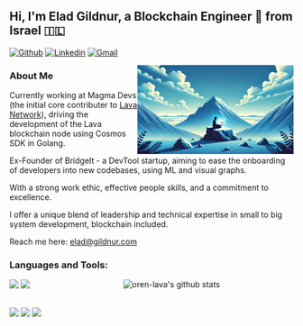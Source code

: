 <!-- Your title -->
## Hi, I'm Elad Gildnur, a Blockchain Engineer 🚀 from Israel 🇮🇱

<!-- Your badges
You can use the website to generate badges: https://shields.io/
-->

[![Github](https://img.shields.io/badge/-Github-000?style=flat&logo=Github&logoColor=white)](https://github.com/shleikes)
[![Linkedin](https://img.shields.io/badge/-LinkedIn-blue?style=flat&logo=Linkedin&logoColor=white)](https://linkedin.com/in/elad-gildnur)
[![Gmail](https://img.shields.io/badge/-Gmail-c14438?style=flat&logo=Gmail&logoColor=white)](mailto:elad@gildnur.com)

<!-- Any image aligned to the right. Beware the width -->

<img width="55%" align="right" alt="Github" src="https://raw.githubusercontent.com/shleikes/shleikes/master/github_photo.jpeg" />

<!-- Talking about you -->
### About Me

Currently working at Magma Devs (the initial core contributer to [Lava Network](https://www.lavanet.xyz/)), driving the development of the Lava blockchain node using Cosmos SDK in Golang.

Ex-Founder of BridgeIt - a DevTool startup, aiming to ease the onboarding of developers into new codebases, using ML and visual graphs. 

With a strong work ethic, effective people skills, and a commitment to excellence.

I offer a unique blend of leadership and technical expertise in small to big system development, blockchain included.

Reach me here: elad@gildnur.com

### Languages and Tools:

<!-- Your github readme stats
You can use this api: https://github.com/anuraghazra/github-readme-stats
-->
<p>
  <a href="https://github.com/lavanet/lava">
    <img width="60%" align="right" alt="oren-lava's github stats" src="https://github-readme-stats.vercel.app/api?username=shleikes&show_icons=true&hide_border=true" />
  </a>

  <!-- Your languages and tools. Be careful with the alignment. 
  You can use this sites to get logos: https://www.vectorlogo.zone or https://simpleicons.org/
  -->
  <code><img width="15%" src="https://www.vectorlogo.zone/logos/golang/golang-ar21.svg"></code>
  <code><img width="15%" src="https://cdn.prod.website-files.com/642c9c8327126062770bfdd0/65a1726ec8c996263e731baa_wordmark-full.png"></code>

  <br />
  <code><img width="10%" src="https://cosmos.network/presskit/cosmos-brandmark-dynamic-dark.svg"></code>
  <code><img width="10%" src="https://cdn.iconscout.com/icon/free/png-256/free-python-logo-icon-download-in-svg-png-gif-file-formats--technology-social-media-vol-5-pack-logos-icons-3030224.png?f=webp&w=256"></code>
  <code><img width="10%" src="https://upload.wikimedia.org/wikipedia/commons/thumb/1/18/ISO_C%2B%2B_Logo.svg/1822px-ISO_C%2B%2B_Logo.svg.png"></code>
</p>

<!-- This readme was created by Murillo Comino - https://github.com/onimur -->
